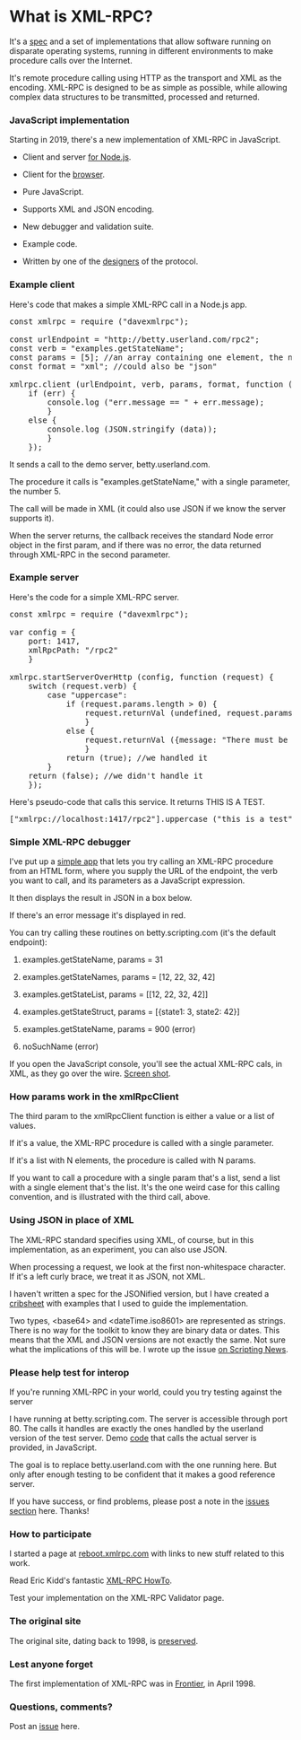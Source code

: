 # What is XML-RPC? 

It's a <a href="http://xmlrpc.com/spec.md">spec</a> and a set of implementations that allow software running on disparate operating systems, running in different environments to make procedure calls over the Internet.

It's remote procedure calling using HTTP as the transport and XML as the encoding. XML-RPC is designed to be as simple as possible, while allowing complex data structures to be transmitted, processed and returned.

### JavaScript implementation

Starting in 2019, there's a new implementation of XML-RPC in JavaScript.

* Client and server <a href="https://www.npmjs.com/package/davexmlrpc">for Node.js</a>.

* Client for the <a href="https://github.com/scripting/xml-rpc/tree/master/client">browser</a>.

* Pure JavaScript.

* Supports XML and JSON encoding.

* New debugger and validation suite. 

* Example code.

* Written by one of the <a href="http://scripting.com/?tab=about">designers</a> of the protocol.

### Example client

Here's code that makes a simple XML-RPC call in a Node.js app.

<pre>const xmlrpc = require ("davexmlrpc");

const urlEndpoint = "http://betty.userland.com/rpc2";
const verb = "examples.getStateName";
const params = [5]; //an array containing one element, the number 5
const format = "xml"; //could also be "json"

xmlrpc.client (urlEndpoint, verb, params, format, function (err, data) {
	if (err) {
		console.log ("err.message == " + err.message);
		}
	else {
		console.log (JSON.stringify (data));
		}
	});
</pre>

It sends a call to the demo server, betty.userland.com. 

The procedure it calls is "examples.getStateName," with a single parameter, the number 5.

The call will be made in XML (it could also use JSON if we know the server supports it). 

When the server returns, the callback receives the standard Node error object in the first param, and if there was no error, the data returned through XML-RPC in the second parameter.

### Example server

Here's the code for a simple XML-RPC server. 

<pre>const xmlrpc = require ("davexmlrpc");

var config = {
	port: 1417,
	xmlRpcPath: "/rpc2"
	}

xmlrpc.startServerOverHttp (config, function (request) {
	switch (request.verb) {
		case "uppercase":
			if (request.params.length > 0) {
				request.returnVal (undefined, request.params [0].toUpperCase ());
				}
			else {
				request.returnVal ({message: "There must be at least one parameter."});
				}
			return (true); //we handled it
		}
	return (false); //we didn't handle it
	});
</pre>

Here's pseudo-code that calls this service. It returns THIS IS A TEST.

<pre>["xmlrpc://localhost:1417/rpc2"].uppercase ("this is a test")</pre>

### Simple XML-RPC debugger

I've put up a <a href="http://scripting.com/code/xmlrpcdebugger/">simple app</a> that lets you try calling an XML-RPC procedure from an HTML form, where you supply the URL of the endpoint, the verb you want to call, and its parameters as a JavaScript expression. 

It then displays the result in JSON in a box below. 

If there's an error message it's displayed in red.

You can try calling these routines on betty.scripting.com (it's the default endpoint):

1. examples.getStateName, params = 31

2. examples.getStateNames, params = [12, 22, 32, 42]

3. examples.getStateList, params = [\[12, 22, 32, 42]\] 

4. examples.getStateStruct, params = [{state1: 3, state2: 42}] 

5. examples.getStateName, params = 900 (error)

5. noSuchName (error)

If you open the JavaScript console, you'll see the actual XML-RPC cals, in XML, as they go over the wire. <a href="http://scripting.com/images/2018/05/30/xmlRpcOverTheWire.png">Screen shot</a>.

### How params work in the xmlRpcClient

The third param to the xmlRpcClient function is either a value or a list of values.

If it's a value, the XML-RPC procedure is called with a single parameter.

If it's a list with N elements, the procedure is called with N params. 

If you want to call a procedure with a single param that's a list, send a list with a single element that's the list. It's the one weird case for this calling convention, and is illustrated with the third call, above.

### Using JSON in place of XML

The XML-RPC standard specifies using XML, of course, but in this implementation, as an experiment, you can also use JSON.

When processing a request, we look at the first non-whitespace character. If it's a left curly brace, we treat it as JSON, not XML.

I haven't written a spec for the JSONified version, but I have created a <a href="http://scripting.com/misc/xmlrpc-in-json.html">cribsheet</a> with examples that I used to guide the implementation. 

Two types, &lt;base64> and &lt;dateTime.iso8601> are represented as strings. There is no way for the toolkit to know they are binary data or dates. This means that the XML and JSON versions are not exactly the same. Not sure what the implications of this will be. I wrote up the issue <a href="http://scripting.com/2018/06/10/152333.html">on Scripting News</a>.

### Please help test for interop

If you're running XML-RPC in your world, could you try testing against the server 

I have running at betty.scripting.com. The server is accessible through port 80. The calls it handles are exactly the ones handled by the userland version of the test server. Demo <a href="https://github.com/scripting/xml-rpc/blob/master/client/code.js">code</a> that calls the actual server is provided, in JavaScript.

The goal is to replace betty.userland.com with the one running here. But only after enough testing to be confident that it makes a good reference server. 

If you have success, or find problems, please post a note in the <a href="https://github.com/scripting/xml-rpc/issues">issues section</a> here. Thanks!

### How to participate

I started a page at <a href="http://reboot.xmlrpc.com/">reboot.xmlrpc.com</a> with links to new stuff related to this work. 

Read Eric Kidd's fantastic <a href="https://tldp.org/HOWTO/XML-RPC-HOWTO/index.html">XML-RPC HowTo</a>.

Test your implementation on the XML-RPC Validator page.

### The original site

The original site, dating back to 1998, is <a href="http://1998.xmlrpc.com/">preserved</a>. 

### Lest anyone forget 

The first implementation of XML-RPC was in <a href="http://frontier.userland.com/stories/storyReader$101">Frontier</a>, in April 1998. 

### Questions, comments?

Post an <a href="https://github.com/scripting/xml-rpc/issues">issue</a> here. 

